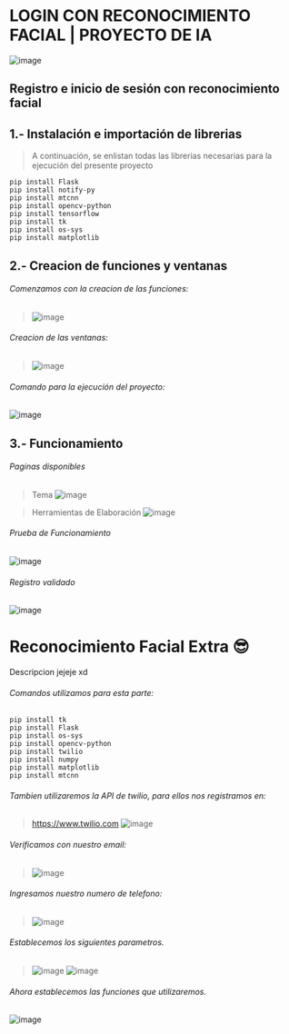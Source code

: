 # LOGIN CON RECONOCIMIENTO FACIAL | PROYECTO DE IA
![image](https://user-images.githubusercontent.com/74626067/188521662-cb7c3dca-4d58-4291-b8a1-843ebcc71ca7.png) 

## Registro e inicio de sesión con reconocimiento facial


## 1.- Instalación e importación de librerias

> A continuación, se enlistan todas las librerias necesarias para la ejecución del presente proyecto
```
pip install Flask
pip install notify-py
pip install mtcnn
pip install opencv-python
pip install tensorflow
pip install tk
pip install os-sys
pip install matplotlib
```
## 2.- Creacion de funciones y ventanas
###### Comenzamos con la creacion de las funciones:
> ![image](https://user-images.githubusercontent.com/74798975/188522559-98fb0f35-b2c5-45ca-839e-bd9fbe2fa7f6.png)

###### Creacion de las ventanas:
> ![image](https://user-images.githubusercontent.com/74798975/188522590-7b3f044d-eb8d-4c2c-b026-4000ae186016.png)

###### Comando para la ejecución del proyecto:
![image](https://user-images.githubusercontent.com/74626067/188531113-97d86bea-49a5-4700-9a0d-cfa4f070e234.png)


## 3.- Funcionamiento

###### Paginas disponibles
> Tema
![image](https://user-images.githubusercontent.com/74626067/188528506-7763cbfa-4ded-49eb-bcc5-02b1489550b3.png)

> Herramientas de Elaboración
![image](https://user-images.githubusercontent.com/74626067/188528615-09c272da-bc8f-4a64-92dd-6168fd92ca44.png)

###### Prueba de Funcionamiento
![image](https://user-images.githubusercontent.com/74626067/188522788-75934d49-bee5-4465-9d04-baff60ccf091.png)

###### Registro validado

![image](https://user-images.githubusercontent.com/74626067/188527626-7c3363a4-18af-49f1-b675-1a7b017908e5.png)


# Reconocimiento Facial Extra 😎
Descripcion jejeje xd

###### Comandos utilizamos para esta parte:
```
pip install tk
pip install Flask
pip install os-sys
pip install opencv-python
pip install twilio
pip install numpy
pip install matplotlib
pip install mtcnn
```
###### Tambien utilizaremos la API de twilio, para ellos nos registramos en:
> https://www.twilio.com
![image](https://user-images.githubusercontent.com/74798975/188524835-aac5e8b7-e2a4-4402-9b60-eba4239ca0af.png)

###### Verificamos con nuestro email:
> ![image](https://user-images.githubusercontent.com/74798975/188525389-247aac05-f95a-4fca-8e85-3ed1e56a30e1.png)
###### Ingresamos nuestro numero de telefono:
> ![image](https://user-images.githubusercontent.com/74798975/188525422-3fb73a1a-9086-42d0-a69c-eadf04362e6f.png)
###### Establecemos los siguientes parametros.
> ![image](https://user-images.githubusercontent.com/74798975/188527104-314fc4c4-8c36-402a-9ba2-8e6dcbc37bfa.png)
> ![image](https://user-images.githubusercontent.com/74798975/188527118-dee52e47-7544-4710-801e-90310e114458.png)
###### Ahora establecemos las funciones que utilizaremos.
![image](https://user-images.githubusercontent.com/74798975/188529132-3083bbde-ea4e-4b03-aeba-f8b88fc0cb25.png)



